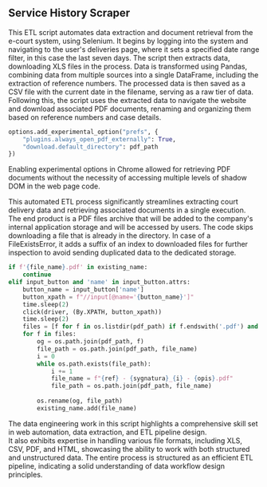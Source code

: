 ## Service History Scraper

This ETL script automates data extraction and document retrieval from the e-court system, using Selenium. It begins by logging into the system and navigating to the user's deliveries page, where it sets a specified date range filter, in this case the last seven days. The script then extracts data, downloading XLS files in the process. Data is transformed using Pandas, combining data from multiple sources into a single DataFrame, including the extraction of reference numbers. The processed data is then saved as a CSV file with the current date in the filename, serving as a raw tier of data. Following this, the script uses the extracted data to navigate the website and download associated PDF documents, renaming and organizing them based on reference numbers and case details.
```python
options.add_experimental_option("prefs", {
    "plugins.always_open_pdf_externally": True,
    "download.default_directory": pdf_path
})
```
Enabling experimental options in Chrome allowed for retrieving PDF documents without the necessity of accessing multiple levels of shadow DOM in the web page code.

This automated ETL process significantly streamlines extracting court delivery data and retrieving associated documents in a single execution. The end product is a PDF files archive that will be added to the company's internal application storage and will be accessed by users. The code skips downloading a file that is already in the directory. In case of a FileExistsError, it adds a suffix of an index to downloaded files for further inspection to avoid sending duplicated data to the dedicated storage.
```python
if f'{file_name}.pdf' in existing_name:
    continue        
elif input_button and 'name' in input_button.attrs:
    button_name = input_button['name']
    button_xpath = f"//input[@name='{button_name}']"
    time.sleep(2)
    click(driver, (By.XPATH, button_xpath))
    time.sleep(2)
    files = [f for f in os.listdir(pdf_path) if f.endswith('.pdf') and f.startswith('plik')]
    for f in files:
        og = os.path.join(pdf_path, f)
        file_path = os.path.join(pdf_path, file_name)
        i = 0
        while os.path.exists(file_path):
            i += 1
            file_name = f"{ref} - {sygnatura}_{i} - {opis}.pdf"
            file_path = os.path.join(pdf_path, file_name)
        
        os.rename(og, file_path)
        existing_name.add(file_name)
```
The data engineering work in this script highlights a comprehensive skill set in web automation, data extraction, and ETL pipeline design.<br> It also exhibits expertise in handling various file formats, including XLS, CSV, PDF, and HTML, showcasing the ability to work with both structured and unstructured data. The entire process is structured as an efficient ETL pipeline, indicating a solid understanding of data workflow design principles.
